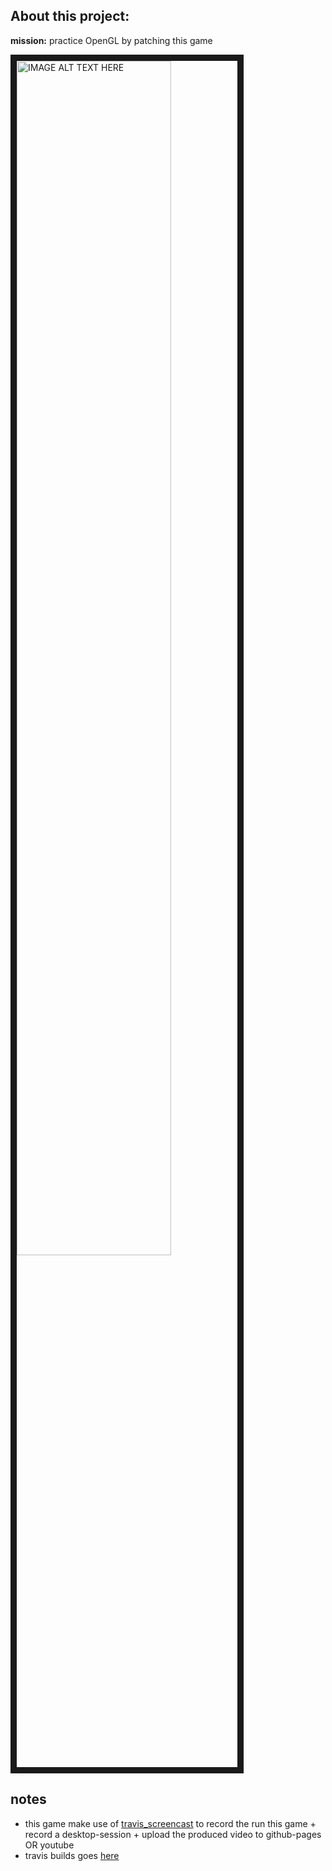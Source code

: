 About this project:
-----
**mission:** practice OpenGL by patching this game



<a href="http://www.youtube.com/watch?feature=player_embedded&v=VssGsGpvlHA
" target="_blank"><img src="http://img.youtube.com/vi/VssGsGpvlHA/0.jpg" 
alt="IMAGE ALT TEXT HERE" width="70%" height="70%" border="10" /></a>



notes
----
- this game make use of [travis_screencast](https://github.com/brownman/travis_screencast) to record the run this game + record a desktop-session + upload the produced video to github-pages OR youtube
- travis builds goes  [here](https://github.com/brownman/tumiki-fighters/tree/gh-pages/build)
